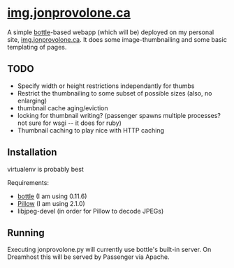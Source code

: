 [i.jp.ca]: http://img.jonprovolone.ca
[bottle]: http://bottlepy.org/
[pillow]: http://python-imaging.github.io/

[img.jonprovolone.ca][i.jp.ca]
==============================
A simple [bottle][bottle]-based webapp (which will be) deployed on my personal
site, [img.jonprovolone.ca][i.jp.ca]. It does some image-thumbnailing and some
basic templating of pages.

TODO
----
- Specify width or height restrictions independantly for thumbs
- Restrict the thumbnailing to some subset of possible sizes (also, no enlarging)
- thumbnail cache aging/eviction
- locking for thumbnail writing? (passenger spawns multiple processes? not sure for wsgi -- it does for ruby)
- Thumbnail caching to play nice with HTTP caching 

Installation
------------
virtualenv is probably best

Requirements:
- [bottle][bottle] (I am using 0.11.6)
- [Pillow][pillow] (I am using 2.1.0)
- libjpeg-devel (in order for Pillow to decode JPEGs)

Running
-------
Executing jonprovolone.py will currently use bottle's built-in server. On
Dreamhost this will be served by Passenger via Apache.
